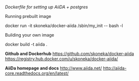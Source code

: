 *Dockerfile for setting up AiiDA + postgres*

Running prebuilt image

docker run -it skoneka/docker-aiida /sbin/my_init -- bash -l

Building your own image

docker build -t aiida .

**Github and Dockerhub**
https://github.com/skoneka/docker-aiida
https://registry.hub.docker.com/u/skoneka/docker-aiida/

**AiiDa homepage and docs**
http://www.aiida.net/
http://aiida-core.readthedocs.org/en/latest/


